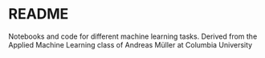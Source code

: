 # README #

Notebooks and code for different machine learning tasks. Derived from the Applied Machine Learning class of Andreas Müller at Columbia University
